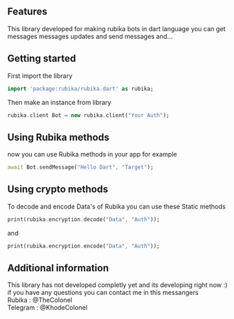 ## Features

This library developed for making rubika bots in dart language
you can get messages messages updates and send messages and...

## Getting started

First import the library

```dart
import 'package:rubika/rubika.dart' as rubika;
```

Then make an instance from library
```dart
rubika.client Bot = new rubika.client("Your Auth");
```
## Using Rubika methods
now you can use Rubika methods in your app
for example
```dart
await Bot.sendMessage("Hello Dart", "Target");
```
## Using crypto methods
To decode and encode Data's of Rubika you can use these Static methods 
```dart
print(rubika.encryption.decode("Data", "Auth"));
```
and
```dart
print(rubika.encryption.encode("Data", "Auth"));
```
## Additional information

This library has not developed completly yet and its developing right now :)
<br>
if you have any questions you can contact me in this messangers
<br>
Rubika : @TheColonel
<br>
Telegram : @KhodeColonel
